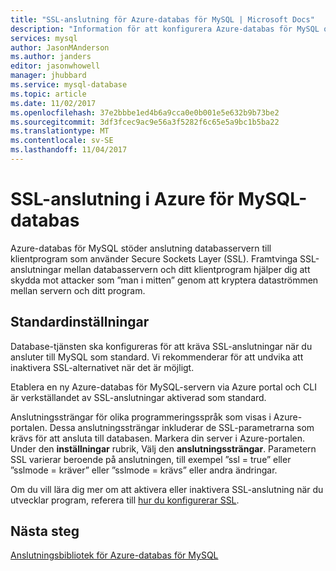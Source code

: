 ```yaml
---
title: "SSL-anslutning för Azure-databas för MySQL | Microsoft Docs"
description: "Information för att konfigurera Azure-databas för MySQL och associerade program ska använda SSL-anslutningar"
services: mysql
author: JasonMAnderson
ms.author: janders
editor: jasonwhowell
manager: jhubbard
ms.service: mysql-database
ms.topic: article
ms.date: 11/02/2017
ms.openlocfilehash: 37e2bbbe1ed4b6a9cca0e0b001e5e632b9b73be2
ms.sourcegitcommit: 3df3fcec9ac9e56a3f5282f6c65e5a9bc1b5ba22
ms.translationtype: MT
ms.contentlocale: sv-SE
ms.lasthandoff: 11/04/2017
---
```

# <a name="ssl-connectivity-in-azure-database-for-mysql"></a>SSL-anslutning i Azure för MySQL-databas
Azure-databas för MySQL stöder anslutning databasservern till klientprogram som använder Secure Sockets Layer (SSL). Framtvinga SSL-anslutningar mellan databasservern och ditt klientprogram hjälper dig att skydda mot attacker som ”man i mitten” genom att kryptera dataströmmen mellan servern och ditt program.

## <a name="default-settings"></a>Standardinställningar
Database-tjänsten ska konfigureras för att kräva SSL-anslutningar när du ansluter till MySQL som standard.  Vi rekommenderar för att undvika att inaktivera SSL-alternativet när det är möjligt. 

Etablera en ny Azure-databas för MySQL-servern via Azure portal och CLI är verkställandet av SSL-anslutningar aktiverad som standard. 

Anslutningssträngar för olika programmeringsspråk som visas i Azure-portalen. Dessa anslutningssträngar inkluderar de SSL-parametrarna som krävs för att ansluta till databasen. Markera din server i Azure-portalen. Under den **inställningar** rubrik, Välj den **anslutningssträngar**. Parametern SSL varierar beroende på anslutningen, till exempel ”ssl = true” eller ”sslmode = kräver” eller ”sslmode = krävs” eller andra ändringar.

Om du vill lära dig mer om att aktivera eller inaktivera SSL-anslutning när du utvecklar program, referera till [hur du konfigurerar SSL](howto-configure-ssl.md). 

## <a name="next-steps"></a>Nästa steg
[Anslutningsbibliotek för Azure-databas för MySQL](concepts-connection-libraries.md)
